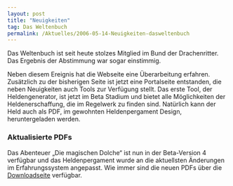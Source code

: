 ```yaml
---
layout: post
title: "Neuigkeiten"
tag: Das Weltenbuch
permalink: /Aktuelles/2006-05-14-Neuigkeiten-dasweltenbuch
---
```


Das Weltenbuch ist seit heute stolzes Mitglied im Bund der Drachenritter. Das Ergebnis der Abstimmung war sogar einstimmig.

Neben diesem Ereignis hat die Webseite eine Überarbeitung erfahren. Zusätzlich zu der bisherigen Seite ist jetzt eine Portalseite entstanden, die neben Neuigkeiten auch Tools zur Verfügung stellt.  Das erste Tool, der Heldengenerator, ist jetzt im Beta Stadium und bietet alle Möglichkeiten der Heldenerschaffung, die im Regelwerk zu finden sind. Natürlich kann der Held auch als PDF, im gewohnten Heldenpergament Design, heruntergeladen werden.

### Aktualisierte PDFs

Das Abenteuer &bdquo;Die magischen Dolche&ldquo; ist nun in der Beta-Version 4 verfügbar und das Heldenpergament wurde an die aktuellsten Änderungen im Erfahrungssystem angepasst. Wie immer sind die neuen PDFs über die [Downloadseite](https://dasweltenbuch.jcgames.de/Publikationen/) verfügbar.
